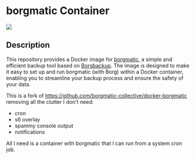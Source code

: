 # borgmatic Container

![](https://github.com/witten/borgmatic/raw/main/docs/static/borgmatic.png)

## Description ##

This repository provides a Docker image for [borgmatic](https://github.com/witten/borgmatic), a simple and efficient backup tool based on [Borgbackup](https://github.com/borgbackup). The image is designed to make it easy to set up and run borgmatic (with Borg) within a Docker container, enabling you to streamline your backup process and ensure the safety of your data.

This is a fork of https://github.com/borgmatic-collective/docker-borgmatic removing all the clutter I don't need:
  - cron
  - s6 overlay
  - spammy console output
  - notifications

All I need is a container with borgmatic that I can run from a system cron job.
